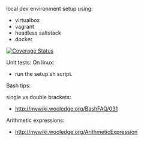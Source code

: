 local dev environment setup using:
- virtualbox
- vagrant
- headless saltstack
- docker

[![Coverage Status](https://coveralls.io/repos/dattlabs/datt-localdev/badge.png)](https://coveralls.io/r/dattlabs/datt-localdev)

Unit tests:
On linux:
- run the setup.sh script.

Bash tips:

single vs double brackets:
  - http://mywiki.wooledge.org/BashFAQ/031

Arithmetic expressions:
  - http://mywiki.wooledge.org/ArithmeticExpression
